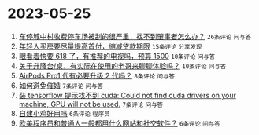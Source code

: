 # 2023-05-25

1. [车停城中村收费停车场被刮的很严重，找不到肇事者怎么办？](https://www.v2ex.com/t/942734) `26条评论` `问与答`
1. [年轻人买房要尽量提高首付，缩减贷款期限](https://www.v2ex.com/t/942740) `15条评论` `分享发现`
1. [眼看着快要 618 了，有推荐的电视吗，预算 1500](https://www.v2ex.com/t/942741) `10条评论` `问与答`
1. [关于升降台/桌，有实际在使用的老哥来聊聊体验吗？](https://www.v2ex.com/t/942738) `10条评论` `问与答`
1. [AirPods Pro1 代有必要升级 2 代吗？](https://www.v2ex.com/t/942731) `8条评论` `问与答`
1. [如何避免催婚](https://www.v2ex.com/t/942735) `7条评论` `问与答`
1. [装 tensorflow 提示找不到 cuda: Could not find cuda drivers on your machine, GPU will not be used.](https://www.v2ex.com/t/942733) `7条评论` `问与答`
1. [自建小鸡好用吗](https://www.v2ex.com/t/942748) `6条评论` `程序员`
1. [欧美程序员和普通人一般都用什么网站和社交软件？](https://www.v2ex.com/t/942737) `6条评论` `问与答`
